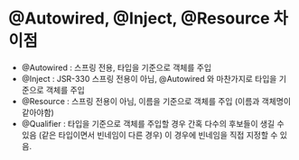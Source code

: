 # @Autowired, @Inject, @Resource 차이점

- @Autowired : 스프링 전용, 타입을 기준으로 객체를 주입
- @Inject : JSR-330 스프링 전용이 아님, @Autowired 와 마찬가지로 타입을 기준으로 객체를 주입
- @Resource : 스프링 전용이 아님, 이름을 기준으로 객체를 주입 (이름과 객체명이 같아야함)
- @Qualifier : 타입을 기준으로 객체를 주입할 경우 간혹 다수의 후보들이 생길 수 있음 (같은 타입이면서 빈네임이 다른 경우) 이 경우에 빈네임을 직접 지정할 수 있음.
